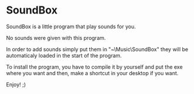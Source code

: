 # SoundBox

SoundBox is a little program that play sounds for you.

No sounds were given with this program.

In order to add sounds simply put them in "~\Music\SoundBox\" they will be automaticaly loaded in the start of the program.

To install the program, you have to compile it by yourself and put the exe where you want and then, make a shortcut in your desktop if you want.

Enjoy! ;)
